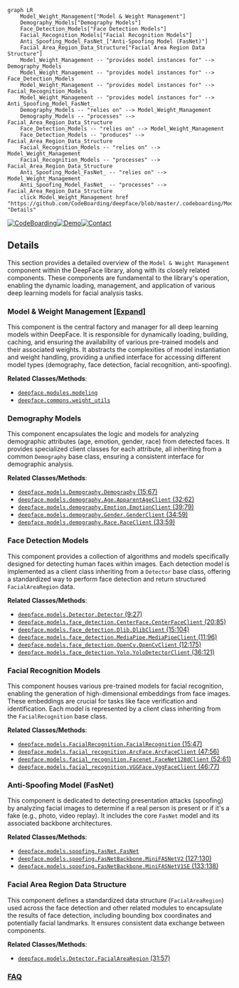 ```mermaid
graph LR
    Model_Weight_Management["Model & Weight Management"]
    Demography_Models["Demography Models"]
    Face_Detection_Models["Face Detection Models"]
    Facial_Recognition_Models["Facial Recognition Models"]
    Anti_Spoofing_Model_FasNet_["Anti-Spoofing Model (FasNet)"]
    Facial_Area_Region_Data_Structure["Facial Area Region Data Structure"]
    Model_Weight_Management -- "provides model instances for" --> Demography_Models
    Model_Weight_Management -- "provides model instances for" --> Face_Detection_Models
    Model_Weight_Management -- "provides model instances for" --> Facial_Recognition_Models
    Model_Weight_Management -- "provides model instances for" --> Anti_Spoofing_Model_FasNet_
    Demography_Models -- "relies on" --> Model_Weight_Management
    Demography_Models -- "processes" --> Facial_Area_Region_Data_Structure
    Face_Detection_Models -- "relies on" --> Model_Weight_Management
    Face_Detection_Models -- "produces" --> Facial_Area_Region_Data_Structure
    Facial_Recognition_Models -- "relies on" --> Model_Weight_Management
    Facial_Recognition_Models -- "processes" --> Facial_Area_Region_Data_Structure
    Anti_Spoofing_Model_FasNet_ -- "relies on" --> Model_Weight_Management
    Anti_Spoofing_Model_FasNet_ -- "processes" --> Facial_Area_Region_Data_Structure
    click Model_Weight_Management href "https://github.com/CodeBoarding/deepface/blob/master/.codeboarding/Model_Weight_Management.md" "Details"
```

[![CodeBoarding](https://img.shields.io/badge/Generated%20by-CodeBoarding-9cf?style=flat-square)](https://github.com/CodeBoarding/GeneratedOnBoardings)[![Demo](https://img.shields.io/badge/Try%20our-Demo-blue?style=flat-square)](https://www.codeboarding.org/demo)[![Contact](https://img.shields.io/badge/Contact%20us%20-%20contact@codeboarding.org-lightgrey?style=flat-square)](mailto:contact@codeboarding.org)

## Details

This section provides a detailed overview of the `Model & Weight Management` component within the DeepFace library, along with its closely related components. These components are fundamental to the library's operation, enabling the dynamic loading, management, and application of various deep learning models for facial analysis tasks.

### Model & Weight Management [[Expand]](./Model_Weight_Management.md)
This component is the central factory and manager for all deep learning models within DeepFace. It is responsible for dynamically loading, building, caching, and ensuring the availability of various pre-trained models and their associated weights. It abstracts the complexities of model instantiation and weight handling, providing a unified interface for accessing different model types (demography, face detection, facial recognition, anti-spoofing).


**Related Classes/Methods**:

- <a href="https://github.com/CodeBoarding/deepface/blob/master/deepface/modules/modeling.py" target="_blank" rel="noopener noreferrer">`deepface.modules.modeling`</a>
- <a href="https://github.com/CodeBoarding/deepface/blob/master/deepface/commons/weight_utils.py" target="_blank" rel="noopener noreferrer">`deepface.commons.weight_utils`</a>


### Demography Models
This component encapsulates the logic and models for analyzing demographic attributes (age, emotion, gender, race) from detected faces. It provides specialized client classes for each attribute, all inheriting from a common `Demography` base class, ensuring a consistent interface for demographic analysis.


**Related Classes/Methods**:

- <a href="https://github.com/CodeBoarding/deepface/blob/master/deepface/models/Demography.py#L15-L67" target="_blank" rel="noopener noreferrer">`deepface.models.Demography.Demography` (15:67)</a>
- <a href="https://github.com/CodeBoarding/deepface/blob/master/deepface/models/demography/Age.py#L32-L62" target="_blank" rel="noopener noreferrer">`deepface.models.demography.Age.ApparentAgeClient` (32:62)</a>
- <a href="https://github.com/CodeBoarding/deepface/blob/master/deepface/models/demography/Emotion.py#L39-L79" target="_blank" rel="noopener noreferrer">`deepface.models.demography.Emotion.EmotionClient` (39:79)</a>
- <a href="https://github.com/CodeBoarding/deepface/blob/master/deepface/models/demography/Gender.py#L34-L59" target="_blank" rel="noopener noreferrer">`deepface.models.demography.Gender.GenderClient` (34:59)</a>
- <a href="https://github.com/CodeBoarding/deepface/blob/master/deepface/models/demography/Race.py#L33-L59" target="_blank" rel="noopener noreferrer">`deepface.models.demography.Race.RaceClient` (33:59)</a>


### Face Detection Models
This component provides a collection of algorithms and models specifically designed for detecting human faces within images. Each detection model is implemented as a client class inheriting from a `Detector` base class, offering a standardized way to perform face detection and return structured `FacialAreaRegion` data.


**Related Classes/Methods**:

- <a href="https://github.com/CodeBoarding/deepface/blob/master/deepface/models/Detector.py#L9-L27" target="_blank" rel="noopener noreferrer">`deepface.models.Detector.Detector` (9:27)</a>
- <a href="https://github.com/CodeBoarding/deepface/blob/master/deepface/models/face_detection/CenterFace.py#L20-L85" target="_blank" rel="noopener noreferrer">`deepface.models.face_detection.CenterFace.CenterFaceClient` (20:85)</a>
- <a href="https://github.com/CodeBoarding/deepface/blob/master/deepface/models/face_detection/Dlib.py#L15-L104" target="_blank" rel="noopener noreferrer">`deepface.models.face_detection.Dlib.DlibClient` (15:104)</a>
- <a href="https://github.com/CodeBoarding/deepface/blob/master/deepface/models/face_detection/MediaPipe.py#L11-L96" target="_blank" rel="noopener noreferrer">`deepface.models.face_detection.MediaPipe.MediaPipeClient` (11:96)</a>
- <a href="https://github.com/CodeBoarding/deepface/blob/master/deepface/models/face_detection/OpenCv.py#L12-L175" target="_blank" rel="noopener noreferrer">`deepface.models.face_detection.OpenCv.OpenCvClient` (12:175)</a>
- <a href="https://github.com/CodeBoarding/deepface/blob/master/deepface/models/face_detection/Yolo.py#L36-L121" target="_blank" rel="noopener noreferrer">`deepface.models.face_detection.Yolo.YoloDetectorClient` (36:121)</a>


### Facial Recognition Models
This component houses various pre-trained models for facial recognition, enabling the generation of high-dimensional embeddings from face images. These embeddings are crucial for tasks like face verification and identification. Each model is represented by a client class inheriting from the `FacialRecognition` base class.


**Related Classes/Methods**:

- <a href="https://github.com/CodeBoarding/deepface/blob/master/deepface/models/FacialRecognition.py#L15-L47" target="_blank" rel="noopener noreferrer">`deepface.models.FacialRecognition.FacialRecognition` (15:47)</a>
- <a href="https://github.com/CodeBoarding/deepface/blob/master/deepface/models/facial_recognition/ArcFace.py#L47-L56" target="_blank" rel="noopener noreferrer">`deepface.models.facial_recognition.ArcFace.ArcFaceClient` (47:56)</a>
- <a href="https://github.com/CodeBoarding/deepface/blob/master/deepface/models/facial_recognition/Facenet.py#L52-L61" target="_blank" rel="noopener noreferrer">`deepface.models.facial_recognition.Facenet.FaceNet128dClient` (52:61)</a>
- <a href="https://github.com/CodeBoarding/deepface/blob/master/deepface/models/facial_recognition/VGGFace.py#L46-L77" target="_blank" rel="noopener noreferrer">`deepface.models.facial_recognition.VGGFace.VggFaceClient` (46:77)</a>


### Anti-Spoofing Model (FasNet)
This component is dedicated to detecting presentation attacks (spoofing) by analyzing facial images to determine if a real person is present or if it's a fake (e.g., photo, video replay). It includes the core `FasNet` model and its associated backbone architectures.


**Related Classes/Methods**:

- <a href="https://github.com/CodeBoarding/deepface/blob/master/deepface/models/spoofing/FasNet.py" target="_blank" rel="noopener noreferrer">`deepface.models.spoofing.FasNet.FasNet`</a>
- <a href="https://github.com/CodeBoarding/deepface/blob/master/deepface/models/spoofing/FasNetBackbone.py#L127-L130" target="_blank" rel="noopener noreferrer">`deepface.models.spoofing.FasNetBackbone.MiniFASNetV2` (127:130)</a>
- <a href="https://github.com/CodeBoarding/deepface/blob/master/deepface/models/spoofing/FasNetBackbone.py#L133-L138" target="_blank" rel="noopener noreferrer">`deepface.models.spoofing.FasNetBackbone.MiniFASNetV1SE` (133:138)</a>


### Facial Area Region Data Structure
This component defines a standardized data structure (`FacialAreaRegion`) used across the face detection and other related modules to encapsulate the results of face detection, including bounding box coordinates and potentially facial landmarks. It ensures consistent data exchange between components.


**Related Classes/Methods**:

- <a href="https://github.com/CodeBoarding/deepface/blob/master/deepface/models/Detector.py#L31-L57" target="_blank" rel="noopener noreferrer">`deepface.models.Detector.FacialAreaRegion` (31:57)</a>




### [FAQ](https://github.com/CodeBoarding/GeneratedOnBoardings/tree/main?tab=readme-ov-file#faq)
